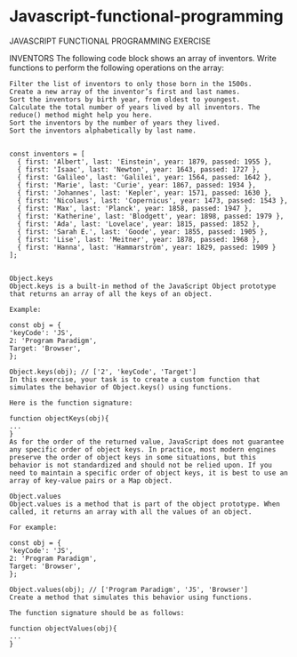 # Javascript-functional-programming

JAVASCRIPT FUNCTIONAL PROGRAMMING EXERCISE

INVENTORS
The following code block shows an array of inventors. Write functions to perform the following operations on the array:

    Filter the list of inventors to only those born in the 1500s.
    Create a new array of the inventor’s first and last names.
    Sort the inventors by birth year, from oldest to youngest.
    Calculate the total number of years lived by all inventors. The reduce() method might help you here.
    Sort the inventors by the number of years they lived.
    Sort the inventors alphabetically by last name.


    const inventors = [
      { first: 'Albert', last: 'Einstein', year: 1879, passed: 1955 },
      { first: 'Isaac', last: 'Newton', year: 1643, passed: 1727 },
      { first: 'Galileo', last: 'Galilei', year: 1564, passed: 1642 },
      { first: 'Marie', last: 'Curie', year: 1867, passed: 1934 },
      { first: 'Johannes', last: 'Kepler', year: 1571, passed: 1630 },
      { first: 'Nicolaus', last: 'Copernicus', year: 1473, passed: 1543 },
      { first: 'Max', last: 'Planck', year: 1858, passed: 1947 },
      { first: 'Katherine', last: 'Blodgett', year: 1898, passed: 1979 },
      { first: 'Ada', last: 'Lovelace', year: 1815, passed: 1852 },
      { first: 'Sarah E.', last: 'Goode', year: 1855, passed: 1905 },
      { first: 'Lise', last: 'Meitner', year: 1878, passed: 1968 },
      { first: 'Hanna', last: 'Hammarström', year: 1829, passed: 1909 }
    ];


    Object.keys
    Object.keys is a built-in method of the JavaScript Object prototype that returns an array of all the keys of an object.

    Example:

    const obj = {
    'keyCode': 'JS',
    2: 'Program Paradigm',
    Target: 'Browser',
    };

    Object.keys(obj); // ['2', 'keyCode', 'Target']
    In this exercise, your task is to create a custom function that simulates the behavior of Object.keys() using functions.

    Here is the function signature:

    function objectKeys(obj){
    ...
    }
    As for the order of the returned value, JavaScript does not guarantee any specific order of object keys. In practice, most modern engines preserve the order of object keys in some situations, but this behavior is not standardized and should not be relied upon. If you need to maintain a specific order of object keys, it is best to use an array of key-value pairs or a Map object.

    Object.values
    Object.values is a method that is part of the object prototype. When called, it returns an array with all the values of an object.

    For example:

    const obj = {
    'keyCode': 'JS',
    2: 'Program Paradigm',
    Target: 'Browser',
    };

    Object.values(obj); // ['Program Paradigm', 'JS', 'Browser']
    Create a method that simulates this behavior using functions.

    The function signature should be as follows:

    function objectValues(obj){
    ...
    }
